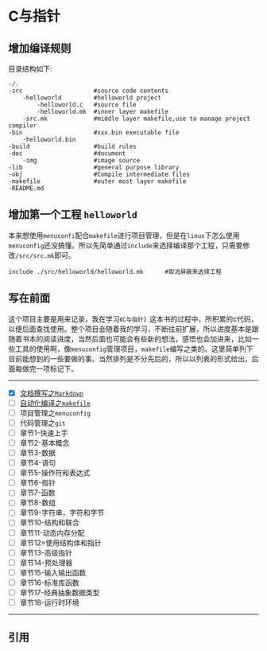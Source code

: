 # C与指针

## 增加编译规则

目录结构如下:

```text
-/.
-src					#source code contents
	-helloworld			#helloworld project
		-helloworld.c	#source file
		-helloworld.mk	#inner layer makefile
	-src.mk				#middle layer makefile,use to manage project compiler
-bin					#xxx.bin executable file
	-helloworld.bin
-build					#build rules
-doc					#document
	-img				#image source
-lib					#general purpose library
-obj					#Compile intermediate files
-makefile				#outer most layer makefile
-README.md
```



## 增加第一个工程 `helloworld`

本来想使用`menuconfi`配合`makefile`进行项目管理，但是在`linux`下怎么使用`menuconfig`还没搞懂。所以先简单通过`include`来选择编译那个工程，只需要修改`/src/src.mk`即可。

```text
include ./src/helloworld/helloworld.mk		#取消屏蔽来选择工程
```



## 写在前面

这个项目主要是用来记录，我在学习`《C与指针》`这本书的过程中，所积累的c代码，以便后面查找使用。整个项目会随着我的学习，不断往前扩展，所以进度基本是跟随着书本的阅读进度，当然后面也可能会有些新的想法，感悟也会加进来，比如一些工具的使用啊，像`menuconfig`管理项目，`makefile`编写之类的。这里简单列下目前能想到的一些要做的事。当然排列是不分先后的，所以以列表的形式给出，后面每做完一项标记下。

---

-   [x] [文档撰写之`Markdown`][Markdown]
-   [ ] [自动化编译之`makefile`][makefile_reference]
-   [ ] 项目管理之`menuconfig`
-   [ ] 代码管理之`git`
-   [ ] 章节1-快速上手
-   [ ] 章节2-基本概念
-   [ ] 章节3-数据
-   [ ] 章节4-语句
-   [ ] 章节5-操作符和表达式
-   [ ] 章节6-指针
-   [ ] 章节7-函数
-   [ ] 章节8-数组
-   [ ] 章节9-字符串，字符和字节
-   [ ] 章节10-结构和联合
-   [ ] 章节11-动态内存分配
-   [ ] 章节12=使用结构体和指针
-   [ ] 章节13-高级指针
-   [ ] 章节14-预处理器
-   [ ] 章节15-输入输出函数
-   [ ] 章节16-标准库函数
-   [ ] 章节17-经典抽象数据类型
-   [ ] 章节18-运行时环境

---



## 引用

[markdown]: doc/Markdown_Reference.md "Markdown Reference"

[makefile_reference]: doc/makefile_reference.md "makefile reference"